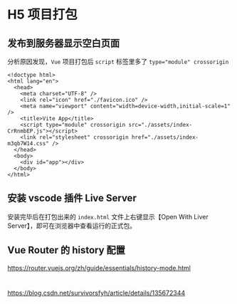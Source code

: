 # H5 项目打包

## 发布到服务器显示空白页面

分析原因发现，`Vue` 项目打包后 `script` 标签里多了 `type="module" crossorigin`

```shell
<!doctype html>
<html lang="en">
  <head>
    <meta charset="UTF-8" />
    <link rel="icon" href="./favicon.ico" />
    <meta name="viewport" content="width=device-width,initial-scale=1" />
    <title>Vite App</title>
    <script type="module" crossorigin src="./assets/index-CrRnmbEP.js"></script>
    <link rel="stylesheet" crossorigin href="./assets/index-m3qb7W14.css" />
  </head>
  <body>
    <div id="app"></div>
  </body>
</html>
```

## 安装 vscode 插件 Live Server 

安装完毕后在打包出来的 `index.html` 文件上右键显示【Open With Liver Server】，即可在浏览器中查看运行的正式包。



## Vue Router 的 history 配置

https://router.vuejs.org/zh/guide/essentials/history-mode.html


# 

https://blog.csdn.net/survivorsfyh/article/details/135672344